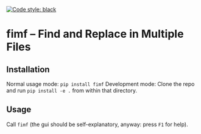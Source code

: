 [![Code style: black](https://img.shields.io/badge/code%20style-black-000000.svg)](https://github.com/psf/black)

# fimf – Find and Replace in Multiple Files


## Installation

Normal usage mode: `pip install fimf`
Development mode: Clone the repo and run `pip install -e .` from within that directory.


## Usage

Call `fimf` (the gui should be self-explanatory, anyway: press `F1` for help).


